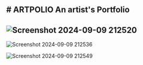 #   A R T P O L I O 
An artist's Portfolio
-------------------------------------------------------------------------------------------------
![Screenshot 2024-09-09 212520](https://github.com/user-attachments/assets/ae75df85-a4a6-4780-8752-42d0b875f5da)
------------------------------------------------------------

![Screenshot 2024-09-09 212536](https://github.com/user-attachments/assets/37e917e5-b4b1-4593-815f-034764ac870f)


![Screenshot 2024-09-09 212549](https://github.com/user-attachments/assets/e2bfa477-d1e8-40b0-aff3-4f2887695d02)

 
 
